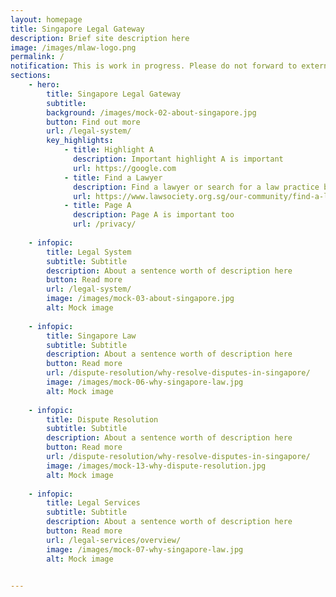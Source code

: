 ```yaml
---
layout: homepage
title: Singapore Legal Gateway
description: Brief site description here
image: /images/mlaw-logo.png
permalink: /
notification: This is work in progress. Please do not forward to externals.
sections:
    - hero:
        title: Singapore Legal Gateway
        subtitle: 
        background: /images/mock-02-about-singapore.jpg
        button: Find out more
        url: /legal-system/
        key_highlights:
            - title: Highlight A
              description: Important highlight A is important
              url: https://google.com
            - title: Find a Lawyer
              description: Find a lawyer or search for a law practice by specialisation
              url: https://www.lawsociety.org.sg/our-community/find-a-lawyer/
            - title: Page A
              description: Page A is important too
              url: /privacy/
    
    - infopic:
        title: Legal System
        subtitle: Subtitle
        description: About a sentence worth of description here
        button: Read more
        url: /legal-system/
        image: /images/mock-03-about-singapore.jpg
        alt: Mock image
        
    - infopic:
        title: Singapore Law
        subtitle: Subtitle
        description: About a sentence worth of description here
        button: Read more
        url: /dispute-resolution/why-resolve-disputes-in-singapore/
        image: /images/mock-06-why-singapore-law.jpg
        alt: Mock image  
        
    - infopic:
        title: Dispute Resolution
        subtitle: Subtitle
        description: About a sentence worth of description here
        button: Read more
        url: /dispute-resolution/why-resolve-disputes-in-singapore/
        image: /images/mock-13-why-dispute-resolution.jpg
        alt: Mock image
    
    - infopic:
        title: Legal Services
        subtitle: Subtitle
        description: About a sentence worth of description here
        button: Read more
        url: /legal-services/overview/
        image: /images/mock-07-why-singapore-law.jpg
        alt: Mock image
        

---
```


